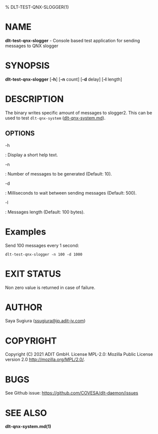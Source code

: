 % DLT-TEST-QNX-SLOGGER(1)

# NAME

**dlt-test-qnx-slogger** - Console based test application for sending messages
to QNX slogger

# SYNOPSIS

**dlt-test-qnx-slogger** \[**-h**\] \[**-n** count\] \[**-d** delay\] \[**-l** length\]


# DESCRIPTION

The binary writes specific amount of messages to slogger2. This can be used to
test `dlt-qnx-system` ([dlt-qnx-system.md](dlt_qnx_system.md)).

## OPTIONS

-h

:   Display a short help text.

-n

:   Number of messages to be generated (Default: 10).

-d

:   Milliseconds to wait between sending messages (Default: 500).

-l

:   Messages length (Default: 100 bytes).

# Examples

Send 100 messages every 1 second:

    dlt-test-qnx-slogger -n 100 -d 1000

# EXIT STATUS

Non zero value is returned in case of failure.

# AUTHOR

Saya Sugiura (ssugiura@jp.adit-jv.com)

# COPYRIGHT

Copyright (C) 2021 ADIT GmbH. License MPL-2.0: Mozilla Public License version 2.0 <http://mozilla.org/MPL/2.0/>.

# BUGS

See Github issue: <https://github.com/COVESA/dlt-daemon/issues>

# SEE ALSO

**dlt-qnx-system.md(1)**
